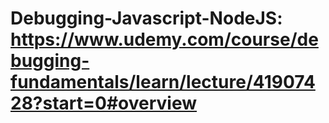 # Debugging-Javascript-NodeJS: https://www.udemy.com/course/debugging-fundamentals/learn/lecture/41907428?start=0#overview
